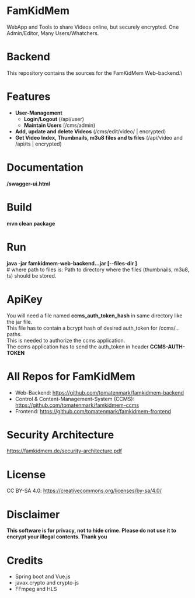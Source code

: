 # FamKidMem
WebApp and Tools to share Videos online, but securely encrypted. One Admin/Editor, Many Users/Whatchers.

# Backend
This repository contains the sources for the FamKidMem Web-backend.\


# Features
* **User-Management**
  * **Login/Logout**  (/api/user)
  * **Maintain Users** (/cms/admin)
* **Add, update and delete Videos** (/cms/edit/video/ | encrypted)
* **Get Video Index, Thumbnails, m3u8 files and ts files** (/api/video and /api/ts | encrypted)

# Documentation
**/swagger-ui.html**

# Build
**mvn clean package**

# Run
**java -jar famkidmem-web-backend...jar [--files-dir <path-to-files>]**\
\# where path to files is: Path to directory where the files (thumbnails, m3u8, ts) should be stored.

# ApiKey
You will need a file named **ccms_auth_token_hash** in same directory like the jar file.\
This file has to contain a bcrypt hash of desired auth_token for /ccms/... paths.\
This is needed to authorize the ccms application.\
The ccms application has to send the auth_token in header **CCMS-AUTH-TOKEN**

# All Repos for FamKidMem
* Web-Backend: https://github.com/tomatenmark/famkidmem-backend
* Control & Content-Management-System (CCMS): https://github.com/tomatenmark/famkidmem-ccms
* Frontend: https://github.com/tomatenmark/famkidmem-frontend

# Security Architecture
https://famkidmem.de/security-architecture.pdf

# License
CC BY-SA 4.0: https://creativecommons.org/licenses/by-sa/4.0/

# Disclaimer
**This software is for privacy, not to hide crime. Please do not use it to encrypt your illegal contents. Thank you**

# Credits
* Spring boot and Vue.js
* javax.crypto and crypto-js
* FFmpeg and HLS
